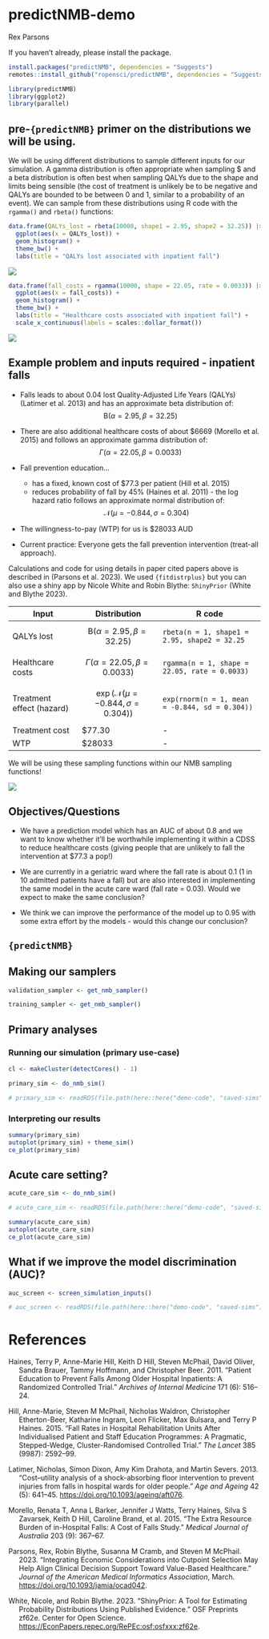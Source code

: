 # predictNMB-demo
Rex Parsons

If you haven’t already, please install the package.

``` r
install.packages("predictNMB", dependencies = "Suggests")
remotes::install_github("ropensci/predictNMB", dependencies = "Suggests")
```

``` r
library(predictNMB)
library(ggplot2)
library(parallel)
```

## pre-`{predictNMB}` primer on the distributions we will be using.

We will be using different distributions to sample different inputs for
our simulation. A gamma distribution is often appropriate when sampling
\$ and a beta distribution is often best when sampling QALYs due to the
shape and limits being sensible (the cost of treatment is unlikely be to
be negative and QALYs are bounded to be between 0 and 1, similar to a
probability of an event). We can sample from these distributions using R
code with the `rgamma()` and `rbeta()` functions:

``` r
data.frame(QALYs_lost = rbeta(10000, shape1 = 2.95, shape2 = 32.25)) |>
  ggplot(aes(x = QALYs_lost)) + 
  geom_histogram() +
  theme_bw() +
  labs(title = "QALYs lost associated with inpatient fall")
```

![](predictNMB-demo_files/figure-commonmark/unnamed-chunk-4-1.png)

``` r
data.frame(fall_costs = rgamma(10000, shape = 22.05, rate = 0.0033)) |>
  ggplot(aes(x = fall_costs)) + 
  geom_histogram() +
  theme_bw() +
  labs(title = "Healthcare costs associated with inpatient fall") +
  scale_x_continuous(labels = scales::dollar_format())
```

![](predictNMB-demo_files/figure-commonmark/unnamed-chunk-4-2.png)

## Example problem and inputs required - inpatient falls

- Falls leads to about 0.04 lost Quality-Adjusted Life Years (QALYs)
  (Latimer et al. 2013) and has an approximate beta distribution of:
  $$\mathrm{B}(\alpha = 2.95, \beta = 32.25)$$  

- There are also additional healthcare costs of about \$6669 (Morello et
  al. 2015) and follows an approximate gamma distribution of:
  $$\Gamma (\alpha = 22.05, \beta = 0.0033) $$

- Fall prevention education…

  - has a fixed, known cost of \$77.3 per patient (Hill et al. 2015)
  - reduces probability of fall by 45% (Haines et al. 2011) - the log
    hazard ratio follows an approximate normal distribution of:
    $$\mathcal{N}(\mu = -0.844, \sigma = 0.304) $$

- The willingness-to-pay (WTP) for us is \$28033 AUD

- Current practice: Everyone gets the fall prevention intervention
  (treat-all approach).

Calculations and code for using details in paper cited papers above is
described in (Parsons et al. 2023). We used `{fitdistrplus}` but you can
also use a shiny app by Nicole White and Robin Blythe: `ShinyPrior`
(White and Blythe 2023).

| Input                     | Distribution                                         | R code                                         |
|---------------------------|------------------------------------------------------|------------------------------------------------|
| QALYs lost                | $$\mathrm{B}(\alpha = 2.95, \beta = 32.25)$$         | `rbeta(n = 1, shape1 = 2.95, shape2 = 32.25`   |
| Healthcare costs          | $$\Gamma (\alpha = 22.05, \beta = 0.0033) $$         | `rgamma(n = 1, shape = 22.05, rate = 0.0033)`  |
| Treatment effect (hazard) | $$\exp(\mathcal{N}(\mu = -0.844, \sigma = 0.304)) $$ | `exp(rnorm(n = 1, mean = -0.844, sd = 0.304))` |
| Treatment cost            | \$77.30                                              | \-                                             |
| WTP                       | \$28033                                              | \-                                             |

We will be using these sampling functions within our NMB sampling
functions!

![](https://media1.giphy.com/media/7pHTiZYbAoq40/giphy.gif)

## Objectives/Questions

- We have a prediction model which has an AUC of about 0.8 and we want
  to know whether it’ll be worthwhile implementing it within a CDSS to
  reduce healthcare costs (giving people that are unlikely to fall the
  intervention at \$77.3 a pop!)

- We are currently in a geriatric ward where the fall rate is about 0.1
  (1 in 10 admitted patients have a fall) but are also interested in
  implementing the same model in the acute care ward (fall rate = 0.03).
  Would we expect to make the same conclusion?

- We think we can improve the performance of the model up to 0.95 with
  some extra effort by the models - would this change our conclusion?

## `{predictNMB}`

## Making our samplers

``` r
validation_sampler <- get_nmb_sampler()

training_sampler <- get_nmb_sampler()
```

## Primary analyses

### Running our simulation (primary use-case)

``` r
cl <- makeCluster(detectCores() - 1)

primary_sim <- do_nmb_sim()

# primary_sim <- readRDS(file.path(here::here("demo-code", "saved-sims"), "primary_sim.rds"))
```

### Interpreting our results

``` r
summary(primary_sim)
autoplot(primary_sim) + theme_sim()
ce_plot(primary_sim)
```

## Acute care setting?

``` r
acute_care_sim <- do_nmb_sim()

# acute_care_sim <- readRDS(file.path(here::here("demo-code", "saved-sims"), "acute_care_sim.rds"))

summary(acute_care_sim)
autoplot(acute_care_sim)
ce_plot(acute_care_sim)
```

## What if we improve the model discrimination (AUC)?

``` r
auc_screen <- screen_simulation_inputs()

# auc_screen <- readRDS(file.path(here::here("demo-code", "saved-sims"), "auc_screen.rds"))
```

# References

<div id="refs" class="references csl-bib-body hanging-indent">

<div id="ref-haines2011patient" class="csl-entry">

Haines, Terry P, Anne-Marie Hill, Keith D Hill, Steven McPhail, David
Oliver, Sandra Brauer, Tammy Hoffmann, and Christopher Beer. 2011.
“Patient Education to Prevent Falls Among Older Hospital Inpatients: A
Randomized Controlled Trial.” *Archives of Internal Medicine* 171 (6):
516–24.

</div>

<div id="ref-hill2015fall" class="csl-entry">

Hill, Anne-Marie, Steven M McPhail, Nicholas Waldron, Christopher
Etherton-Beer, Katharine Ingram, Leon Flicker, Max Bulsara, and Terry P
Haines. 2015. “Fall Rates in Hospital Rehabilitation Units After
Individualised Patient and Staff Education Programmes: A Pragmatic,
Stepped-Wedge, Cluster-Randomised Controlled Trial.” *The Lancet* 385
(9987): 2592–99.

</div>

<div id="ref-latimer13" class="csl-entry">

Latimer, Nicholas, Simon Dixon, Amy Kim Drahota, and Martin Severs.
2013. “<span class="nocase">Cost–utility analysis of a shock-absorbing
floor intervention to prevent injuries from falls in hospital wards for
older people</span>.” *Age and Ageing* 42 (5): 641–45.
<https://doi.org/10.1093/ageing/aft076>.

</div>

<div id="ref-morello2015extra" class="csl-entry">

Morello, Renata T, Anna L Barker, Jennifer J Watts, Terry Haines, Silva
S Zavarsek, Keith D Hill, Caroline Brand, et al. 2015. “The Extra
Resource Burden of in-Hospital Falls: A Cost of Falls Study.” *Medical
Journal of Australia* 203 (9): 367–67.

</div>

<div id="ref-parsons2023cutpoints" class="csl-entry">

Parsons, Rex, Robin Blythe, Susanna M Cramb, and Steven M McPhail. 2023.
“Integrating Economic Considerations into Cutpoint Selection May Help
Align Clinical Decision Support Toward Value-Based Healthcare.” *Journal
of the American Medical Informatics Association*, March.
<https://doi.org/10.1093/jamia/ocad042>.

</div>

<div id="ref-white2023shinyprior" class="csl-entry">

White, Nicole, and Robin Blythe. 2023. “ShinyPrior: A Tool for
Estimating Probability Distributions Using Published Evidence.” OSF
Preprints zf62e. Center for Open Science.
<https://EconPapers.repec.org/RePEc:osf:osfxxx:zf62e>.

</div>

</div>
